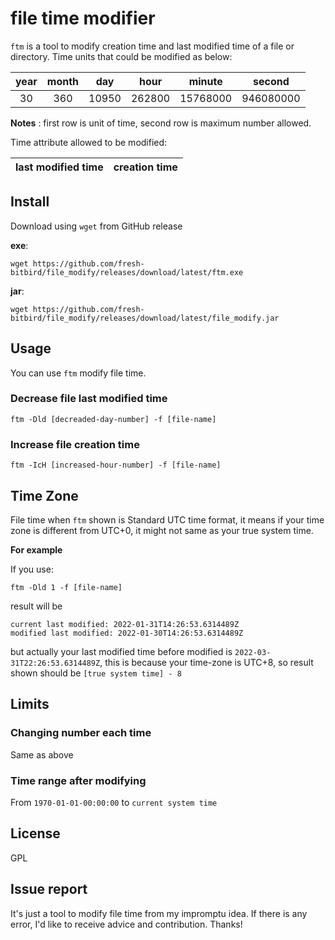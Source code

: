 # file time modifier

`ftm` is a tool to modify creation time and last modified
time of a file or directory. Time units that could be modified
as below:

| year | month |  day  |  hour  |  minute  |   second  |
|:----:|:-----:|:-----:|:------:|:--------:|:---------:|
|  30  |  360  | 10950 | 262800 | 15768000 | 946080000 |
**Notes** : first row is unit of time, second row is 
maximum number allowed.

Time attribute allowed to be modified:

| last modified time | creation time |
| ------------------ | ------------- |

## Install
Download using `wget` from GitHub release

**exe**:
```
wget https://github.com/fresh-bitbird/file_modify/releases/download/latest/ftm.exe
```

**jar**:

```
wget https://github.com/fresh-bitbird/file_modify/releases/download/latest/file_modify.jar
```

## Usage

You can use `ftm` modify file time.

### Decrease file last modified time

```
ftm -Dld [decreaded-day-number] -f [file-name]
```

### Increase file creation time

```
ftm -IcH [increased-hour-number] -f [file-name]
```

## Time Zone

File time when `ftm` shown is Standard UTC time format,
it means if your time zone is different from UTC+0, it
might not same as your true system time.

**For example**

If you use:

```
ftm -Dld 1 -f [file-name]
```

result will be

```
current last modified: 2022-01-31T14:26:53.6314489Z
modified last modified: 2022-01-30T14:26:53.6314489Z
```

but actually your last modified time before modified is
`2022-03-31T22:26:53.6314489Z`, this is because your time-zone
is UTC+8, so result shown should be
`[true system time] - 8`

## Limits

### Changing number each time

Same as above

### Time range after modifying

From `1970-01-01-00:00:00` to `current system time`

## License

GPL

## Issue report

It's just a tool to modify file time from my impromptu
idea. If there is any error, I'd like to receive advice
and contribution. Thanks!